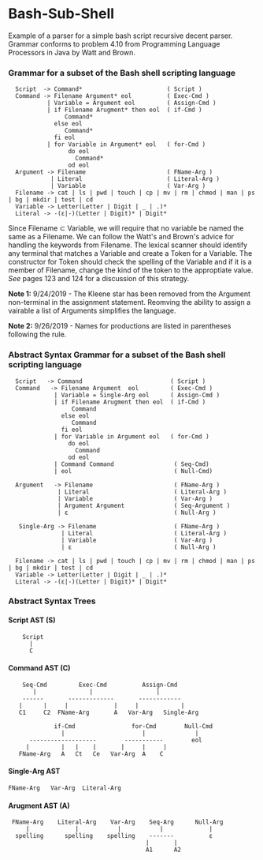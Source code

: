 # Bash-Sub-Shell
Example of a parser for a simple bash script recursive decent parser.  Grammar conforms to problem 4.10 from Programming Language Processors in Java by Watt and Brown.

### Grammar for a subset of the Bash shell scripting language
```
  Script  -> Command*                        ( Script )
  Command -> Filename Argument* eol          ( Exec-Cmd )
           | Variable = Argument eol         ( Assign-Cmd )
           | if Filename Arugment* then eol  ( if-Cmd )
                Command*
             else eol
                Command*
             fi eol
           | for Variable in Argument* eol   ( for-Cmd )
                 do eol
                   Command*
                 od eol
  Argument -> Filename                       ( FName-Arg )
            | Literal                        ( Literal-Arg )
            | Variable                       ( Var-Arg )
  Filename -> cat | ls | pwd | touch | cp | mv | rm | chmod | man | ps | bg | mkdir | test | cd
  Variable -> Letter(Letter | Digit | _ | .)*
  Literal -> -(ε|-)(Letter | Digit)* | Digit*
``` 
Since Filename &#8834; Variable, we will require that no variable be named the same as a Filename.  We can follow the Watt's and Brown's advice for handling the keywords from Filename.  The lexical scanner should identify any terminal that matches a Variable and create a Token for a Variable. The constructor for Token should check the spelling of the Variable and if it is a member of Filename, change the kind of the token to the approptiate value.  *See* pages 123 and 124 for a discussion of this strategy.  

**Note 1:**  9/24/2019 - The Kleene star has been removed from the Argument non-terminal in the assignment statement.  Reomving the ability to assign a vairable a list of Arguments simplifies the language. 

**Note 2:**  9/26/2019 -  Names for productions are listed in parentheses following the rule.

### Abstract Syntax Grammar for a subset of the Bash shell scripting language
```
  Script   -> Command                         ( Script )
  Command   -> Filename Argument  eol         ( Exec-Cmd )
             | Variable = Single-Arg eol      ( Assign-Cmd )
             | if Filename Arugment then eol  ( if-Cmd )
                  Command
               else eol
                  Command
               fi eol
             | for Variable in Argument eol   ( for-Cmd )
                 do eol
                   Command
                 od eol
             | Command Command                 ( Seq-Cmd)
             | eol                             ( Null-Cmd)
           
  Argument   -> Filename                       ( FName-Arg )
              | Literal                        ( Literal-Arg )
              | Variable                       ( Var-Arg )
              | Argument Argument              ( Seq-Argument )
              | ε                              ( Null-Arg )
            
   Single-Arg -> Filename                      ( FName-Arg )
               | Literal                       ( Literal-Arg )
               | Variable                      ( Var-Arg )
               | ε                             ( Null-Arg )
            
  Filename -> cat | ls | pwd | touch | cp | mv | rm | chmod | man | ps | bg | mkdir | test | cd
  Variable -> Letter(Letter | Digit | _ | .)*
  Literal -> -(ε|-)(Letter | Digit)* | Digit*
``` 
### Abstract Syntax Trees

#### Script AST (S)
```
    Script
      |
      C
```
#### Command AST (C)
```
    Seq-Cmd         Exec-Cmd          Assign-Cmd    
       |               |                  |   
    ------       -------------       ------------ 
   |      |     |             |     |            |
   C1     C2  FName-Arg       A   Var-Arg   Single-Arg
 
             if-Cmd                for-Cmd        Null-Cmd
               |                      |              |
      -------------------        -----------        eol
     |         |   |    |       |     |     |
   FName-Arg   A   Ct   Ce   Var-Arg  A    C
```

#### Single-Arg AST
```
FName-Arg   Var-Arg  Literal-Arg
```

#### Arugment AST (A)
```
 FName-Arg    Literal-Arg    Var-Arg    Seq-Arg      Null-Arg
     |             |           |           |             |
  spelling      spelling    spelling    -------          ε 
                                       |       |
                                       A1      A2
```
